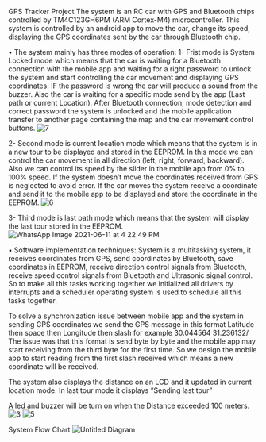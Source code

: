 GPS Tracker Project
The system is an RC car with GPS and Bluetooth chips controlled by TM4C123GH6PM (ARM Cortex-M4) microcontroller. This system is controlled by an android app to move the car, change its speed, displaying the GPS coordinates sent by the car through Bluetooth chip.

•	The system mainly has three modes of operation:
1- Frist mode is System Locked mode which means that the car is waiting for a Bluetooth connection with the mobile app and waiting for a right password to unlock the system and start controlling the car movement and displaying GPS coordinates. IF the password is wrong the car will produce a sound from the buzzer. Also the car is waiting for a specific mode send by the app (Last path or current Location).
After Bluetooth connection, mode detection and correct password the system is unlocked and the mobile application transfer to another page containing the map and the car movement control buttons.
![7](https://user-images.githubusercontent.com/68440283/124187210-c6910900-dabd-11eb-904d-cd35c936f571.jpeg) 
 
2- Second mode is current location mode which means that the system is in a new tour to be displayed and stored in the EEPROM. In this mode we can control the car movement in all direction (left, right, forward, backward). Also we can control its speed by the slider in the mobile app from 0% to 100% speed. If the system doesn’t move the coordinates received from GPS is neglected to avoid error. If the car moves the system receive a coordinate and send it to the mobile app to be displayed and store the coordinate in the EEPROM.
![6](https://user-images.githubusercontent.com/68440283/124187237-d3adf800-dabd-11eb-98ae-828d3b01fd59.jpeg)

3- Third mode is last path mode which means that the system will display the last tour stored in the EEPROM.
![WhatsApp Image 2021-06-11 at 4 22 49 PM](https://user-images.githubusercontent.com/68440283/124187285-e6c0c800-dabd-11eb-8677-5dffd318460e.jpeg)

•	Software implementation techniques:
System is a multitasking system, it receives coordinates from GPS, send coordinates by Bluetooth, save coordinates in EEPROM, receive direction control signals from Bluetooth, receive speed control signals from Bluetooth and Ultrasonic signal control. So to make all this tasks working together we initialized all drivers by interrupts and a scheduler operating system is used to schedule all this tasks together.

To solve a synchronization issue between mobile app and the system in sending GPS coordinates we send the GPS message in this format Latitude then space then Longitude then slash for example 30.044564 31.236132/
The issue was that this format is send byte by byte and the mobile app may start receiving from the third byte for the first time. So we design the mobile app to start reading from the first slash received which means a new coordinate will be received.

The system also displays the distance on an LCD and it updated in current location mode. In last tour mode it displays “Sending last tour”

A led and buzzer will be turn on when the Distance exceeded 100 meters. 
![3](https://user-images.githubusercontent.com/68440283/124187327-f8a26b00-dabd-11eb-9739-85d5630c0f22.jpeg)
![5](https://user-images.githubusercontent.com/68440283/124187346-ffc97900-dabd-11eb-9ac9-e574382bb45c.jpeg)

System Flow Chart
![Untitled Diagram](https://user-images.githubusercontent.com/68440283/124187369-08ba4a80-dabe-11eb-8c64-4950c2ba50d8.png)

